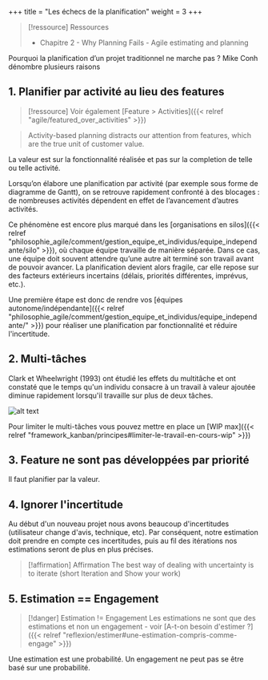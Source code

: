 +++
title = "Les échecs de la planification"
weight = 3
+++

> [!ressource] Ressources
> - Chapitre 2 - Why Planning Fails - Agile estimating and planning

Pourquoi la planification d’un projet traditionnel ne marche pas ? Mike Conh dénombre plusieurs raisons

## 1. Planifier par activité au lieu des features
> [!ressource]
> Voir également [Feature > Activities]({{< relref "agile/featured_over_activities" >}})

> Activity-based planning distracts our attention from features, which are the true unit of customer value.

La valeur est sur la fonctionnalité réalisée et pas sur la completion de telle ou telle activité. 

Lorsqu’on élabore une planification par activité (par exemple sous forme de diagramme de Gantt), on se retrouve rapidement confronté à des blocages : de nombreuses activités dépendent en effet de l’avancement d’autres activités.

Ce phénomène est encore plus marqué dans les [organisations en silos]({{< relref "philosophie_agile/comment/gestion_equipe_et_individus/equipe_independante/silo" >}}), où chaque équipe travaille de manière séparée. Dans ce cas, une équipe doit souvent attendre qu’une autre ait terminé son travail avant de pouvoir avancer. La planification devient alors fragile, car elle repose sur des facteurs extérieurs incertains (délais, priorités différentes, imprévus, etc.).

Une première étape est donc de rendre vos [équipes autonome/indépendante]({{< relref "philosophie_agile/comment/gestion_equipe_et_individus/equipe_independante/" >}}) pour réaliser une planification par fonctionnalité et réduire l'incertitude.

## 2. Multi-tâches
Clark et Wheelwright (1993) ont étudié les  effets du multitâche et ont constaté que le temps qu'un individu consacre à un travail à valeur ajoutée  diminue rapidement lorsqu'il travaille sur plus de deux  tâches.

![alt text](multitaches.png)

Pour limiter le multi-tâches vous pouvez mettre en place un [WIP max]({{< relref "framework_kanban/principes#limiter-le-travail-en-cours-wip" >}})

## 3. Feature ne sont pas développées par priorité
Il faut planifier par la valeur. 

## 4. Ignorer l'incertitude
Au début d'un nouveau projet nous avons beaucoup d'incertitudes (utilisateur change d'avis, technique, etc). Par conséquent, notre estimation doit prendre en compte ces incertitudes, puis au fil des itérations nos estimations seront de plus en plus précises.

> [!affirmation] Affirmation
> The best way of dealing with uncertainty is to iterate (short Iteration and Show your work)

## 5. Estimation == Engagement
> [!danger] Estimation != Engagement
> Les estimations ne sont que des estimations et non un engagement - voir [A-t-on besoin d'estimer ?]({{< relref "reflexion/estimer#une-estimation-compris-comme-engage" >}})

Une estimation est une probabilité. Un engagement ne peut pas se être basé sur une probabilité.
